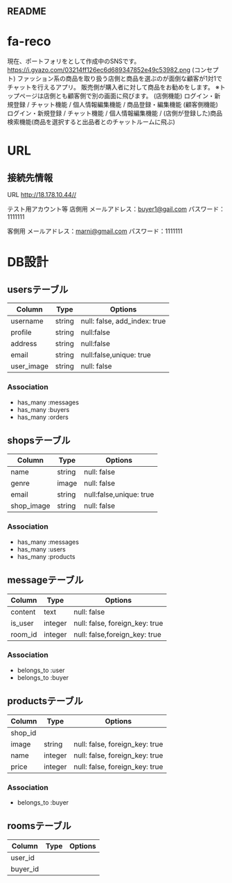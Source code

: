 ## README

# fa-reco
現在、ポートフォリをとして作成中のSNSです。
https://i.gyazo.com/03214ff126ec6d689347852e49c53982.png
(コンセプト)
ファッション系の商品を取り扱う店側と商品を選ぶのが面倒な顧客が1対1でチャットを行えるアプリ。
販売側が購入者に対して商品をお勧めをします。
※トップページは店側とも顧客側で別の画面に飛びます。
(店側機能)   ログイン・新規登録 / チャット機能 / 個人情報編集機能 / 商品登録・編集機能
(顧客側機能) ログイン・新規登録 / チャット機能 / 個人情報編集機能 / (店側が登録した)商品検索機能(商品を選択すると出品者とのチャットルームに飛ぶ) 


# URL
## 接続先情報
URL    http://18.178.10.44//

テスト用アカウント等
店側用
メールアドレス：buyer1@gail.com
パスワード：1111111

客側用
メールアドレス：marni@gmail.com
パスワード：1111111 

# DB設計
## usersテーブル
|Column|Type|Options|
|------|----|-------|
|username|string|null: false, add_index: true|
|profile|string|null:false|
|address|string|null:false|
|email|string|null:false,unique: true|
|user_image|string|null: false|
### Association
- has_many :messages
- has_many :buyers
- has_many :orders

## shopsテーブル
|Column|Type|Options|
|------|----|-------|
|name|string|null: false|
|genre|image|null: false|
|email|string|null:false,unique: true|
|shop_image|string|null: false|


### Association
- has_many :messages
- has_many :users
- has_many :products

## messageテーブル
|Column|Type|Options|
|------|----|-------|
|content|text|null: false|
|is_user|integer|null: false, foreign_key: true|
|room_id|integer|null: false,foreign_key: true|

### Association
- belongs_to :user
- belongs_to :buyer



## productsテーブル
|Column|Type|Options|
|------|----|-------|
|shop_id||||
|image|string|null: false, foreign_key: true|
|name|integer|null: false, foreign_key: true|
|price|integer|null: false, foreign_key: true|


### Association
- belongs_to :buyer


## roomsテーブル 
|Column|Type|Options|
|------|----|-------|
|user_id|||
|buyer_id|||


